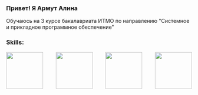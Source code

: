 ### Привет! Я Армут Алина 

Обучаюсь на 3 курсе бакалавриата ИТМО по направлению "Системноe и прикладное программное обеспечение" 

### Skills:
<div style="display: flex; justify-content: space-between;">
  <img src="https://github.com/user-attachments/assets/8f64b497-870b-4352-bf84-1adbbda6ff3d" width="100"/>
  <img src="https://github.com/user-attachments/assets/60d3e76e-cfc9-4584-a002-a6161cfa3602" width="100"/>
  <img src="https://github.com/user-attachments/assets/07610076-f811-4d16-8e51-e6bb0f17f7ca" width="100"/>
  <img src="https://github.com/user-attachments/assets/1fb5175a-c2bf-465d-95aa-007d69a6015c" width="100"/>
</div>



